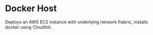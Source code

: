 # Docker Host
Deploys an AWS EC2 instance with underlying network frabric, installs docker using CloudInit.
